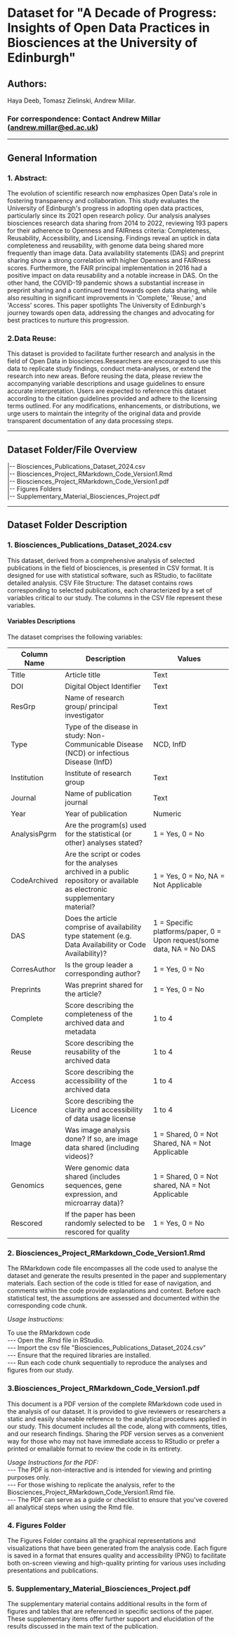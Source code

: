 # Dataset for "A Decade of Progress: Insights of Open Data Practices in Biosciences at the University of Edinburgh"

## Authors:
Haya Deeb, Tomasz Zielinski, Andrew Millar.

### For correspondence: Contact Andrew Millar (andrew.millar@ed.ac.uk)
-------------------------------------------------------------------

## General Information

### 1. Abstract: 

The evolution of scientific research now emphasizes Open Data's role in fostering transparency and collaboration. This study evaluates the University of Edinburgh's progress in adopting open data practices, particularly since its 2021 open research policy. Our analysis analyses biosciences research data sharing from 2014 to 2022, reviewing 193 papers for their adherence to Openness and FAIRness criteria: Completeness, Reusability, Accessibility, and Licensing. Findings reveal an uptick in data completeness and reusability, with genome data being shared more frequently than image data. Data availability statements (DAS) and preprint sharing show a strong correlation with higher Openness and FAIRness scores. Furthermore, the FAIR principal implementation in 2016 had a positive impact on data reusability and a notable increase in DAS. On the other hand, the COVID-19 pandemic shows a substantial increase in preprint sharing and a continued trend towards open data sharing, while also resulting in significant improvements in 'Complete,' 'Reuse,' and 'Access' scores. This paper spotlights The University of Edinburgh's journey towards open data, addressing the changes and advocating for best practices to nurture this progression.

### 2.Data Reuse:

This dataset is provided to facilitate further research and analysis in the field of Open Data in biosciences.Researchers are encouraged to use this data to replicate study findings, conduct meta-analyses, or extend the research into new areas.
Before reusing the data, please review the accompanying variable descriptions and usage guidelines to ensure accurate interpretation. Users are expected to reference this dataset according to the citation guidelines provided and adhere to the licensing terms outlined. For any modifications, enhancements, or distributions, we urge users to maintain the integrity of the original data and provide transparent documentation of any data processing steps.

------------------------------------------------------------------

## Dataset Folder/File Overview

|-- Biosciences_Publications_Dataset_2024.csv  
|-- Biosciences_Project_RMarkdown_Code_Version1.Rmd  
|-- Biosciences_Project_RMarkdown_Code_Version1.pdf  
|-- Figures Folders  
|-- Supplementary_Material_Biosciences_Project.pdf  

-------------------------------------------------------------------

## Dataset Folder Description

### 1. Biosciences_Publications_Dataset_2024.csv 

This dataset, derived from a comprehensive analysis of selected publications in the field of biosciences, is presented in CSV format. It is designed for use with statistical software, such as RStudio, to facilitate detailed analysis.
CSV File Structure: The dataset contains rows corresponding to selected publications, each characterized by a set of variables critical to our study. The columns in the CSV file represent these variables.

#### Variables Descriptions
The dataset comprises the following variables:

| Column Name  | Description                                                                                                              | Values                           |
|--------------|--------------------------------------------------------------------------------------------------------------------------|----------------------------------|
| Title        | Article title                                                                                                            | Text                             |
| DOI          | Digital Object Identifier                                                                                                 | Text                             |
| ResGrp       | Name of research group/ principal investigator                                                                            | Text                             |
| Type         | Type of the disease in study: Non-Communicable Disease (NCD) or infectious Disease (InfD)                                | NCD, InfD                        |
| Institution  | Institute of research group                                                                                               | Text                             |
| Journal      | Name of publication journal                                                                                               | Text                             |
| Year         | Year of publication                                                                                                       | Numeric                          |
| AnalysisPgrm | Are the program(s) used for the statistical (or other) analyses stated?                                                  | 1 = Yes, 0 = No                  |
| CodeArchived | Are the script or codes for the analyses archived in a public repository or available as electronic supplementary material?| 1 = Yes, 0 = No, NA = Not Applicable |
| DAS          | Does the article comprise of availability type statement (e.g. Data Availability or Code Availability)?                    | 1 = Specific platforms/paper, 0 = Upon request/some data, NA = No DAS |
| CorresAuthor | Is the group leader a corresponding author?                                                                                | 1 = Yes, 0 = No                  |
| Preprints    | Was preprint shared for the article?                                                                                      | 1 = Yes, 0 = No                  |
| Complete     | Score describing the completeness of the archived data and metadata                                                       | 1 to 4                           |
| Reuse        | Score describing the reusability of the archived data                                                                     | 1 to 4                           |
| Access       | Score describing the accessibility of the archived data                                                                   | 1 to 4                           |
| Licence      | Score describing the clarity and accessibility of data usage license                                                      | 1 to 4                           |
| Image        | Was image analysis done? If so, are image data shared (including videos)?                                                | 1 = Shared, 0 = Not Shared, NA = Not Applicable |
| Genomics     | Were genomic data shared (includes sequences, gene expression, and microarray data)?                                      | 1 = Shared, 0 = Not shared, NA = Not Applicable |
| Rescored     | If the paper has been randomly selected to be rescored for quality                                                        | 1 = Yes, 0 = No                  |


 
### 2. Biosciences_Project_RMarkdown_Code_Version1.Rmd  
The RMarkdown code file encompasses all the code used to analyse the dataset and generate the results presented in the paper and supplementary materials. Each section of the code is titled for ease of navigation, and comments within the code provide explanations and context. Before each statistical test, the assumptions are assessed and documented within the corresponding code chunk.

*Usage Instructions:*  

To use the RMarkdown code  
--- Open the .Rmd file in RStudio.  
--- Import the csv file "Biosciences_Publications_Dataset_2024.csv"  
--- Ensure that the required libraries are installed.  
--- Run each code chunk sequentially to reproduce the analyses and figures from our study.  


### 3.Biosciences_Project_RMarkdown_Code_Version1.pdf
This document is a PDF version of the complete RMarkdown code used in the analysis of our dataset. It is provided to give reviewers or researchers a static and easily shareable reference to the analytical procedures applied in our study. This document includes all the code, along with comments, titles, and our research findings. Sharing the PDF version serves as a convenient way for those who may not have immediate access to RStudio or prefer a printed or emailable format to review the code in its entirety.

*Usage Instructions for the PDF:*  
--- The PDF is non-interactive and is intended for viewing and printing purposes only.  
--- For those wishing to replicate the analysis, refer to the Biosciences_Project_RMarkdown_Code_Version1.Rmd file.  
--- The PDF can serve as a guide or checklist to ensure that you've covered all analytical steps when using the Rmd file.  

### 4. Figures Folder
The Figures Folder contains all the graphical representations and visualizations that have been generated from the analysis code. Each figure is saved in a format that ensures quality and accessibility (PNG) to facilitate both on-screen viewing and high-quality printing for various uses including presentations and publications.  


### 5. Supplementary_Material_Biosciences_Project.pdf
The supplementary material contains additional results in the form of figures and tables that are referenced in specific sections of the paper. These supplementary items offer further support and elucidation of the results discussed in the main text of the publication.


